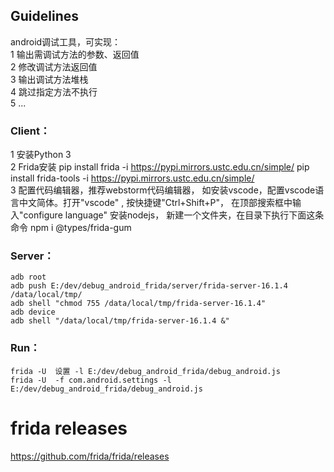 
## Guidelines
android调试工具，可实现：   
1 输出需调试方法的参数、返回值   
2 修改调试方法返回值   
3 输出调试方法堆栈   
4 跳过指定方法不执行   
5 ...   

### Client：  
1 安装Python 3  
2 Frida安装 pip install frida -i https://pypi.mirrors.ustc.edu.cn/simple/  pip install frida-tools -i https://pypi.mirrors.ustc.edu.cn/simple/  
3 配置代码编辑器，推荐webstorm代码编辑器，
如安装vscode，配置vscode语言中文简体。打开"vscode" , 
按快捷键"Ctrl+Shift+P"， 
在顶部搜索框中输入"configure language" 安装nodejs，
新建一个文件夹，在目录下执行下面这条命令 npm i @types/frida-gum  

### Server：
    adb root  
    adb push E:/dev/debug_android_frida/server/frida-server-16.1.4 /data/local/tmp/  
    adb shell "chmod 755 /data/local/tmp/frida-server-16.1.4"  
    adb device  
    adb shell "/data/local/tmp/frida-server-16.1.4 &"  

### Run：
    frida -U  设置 -l E:/dev/debug_android_frida/debug_android.js   
    frida -U  -f com.android.settings -l E:/dev/debug_android_frida/debug_android.js

# frida releases
https://github.com/frida/frida/releases
